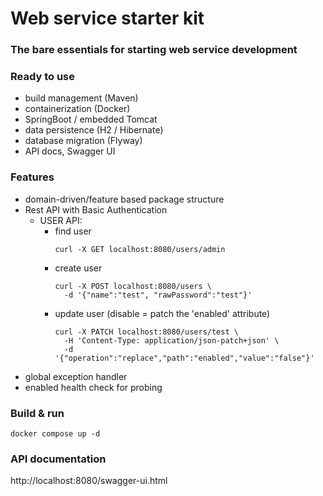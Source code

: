 # Web service starter kit

### The bare essentials for starting web service development

### Ready to use

- build management (Maven)
- containerization (Docker)
- SpringBoot / embedded Tomcat
- data persistence (H2 / Hibernate)
- database migration (Flyway)
- API docs, Swagger UI

### Features

- domain-driven/feature based package structure
- Rest API with Basic Authentication
  - USER API:
    - find user
      ```
      curl -X GET localhost:8080/users/admin
      ```
    - create user
      ```
      curl -X POST localhost:8080/users \
        -d '{"name":"test", "rawPassword":"test"}'
      ```
    - update user (disable = patch the 'enabled' attribute)
      ```
      curl -X PATCH localhost:8080/users/test \
        -H 'Content-Type: application/json-patch+json' \
        -d '{"operation":"replace","path":"enabled","value":"false"}'
      ```
- global exception handler
- enabled health check for probing

### Build & run

```shell
docker compose up -d
```

### API documentation

http://localhost:8080/swagger-ui.html
